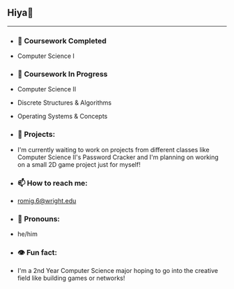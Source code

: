 ## Hiya👋
---
- ### 🔭 Coursework Completed
- Computer Science I

- ### 🌱 Coursework In Progress
- Computer Science II
- Discrete Structures & Algorithms
- Operating Systems & Concepts

- ### 💬 Projects:
- I'm currently waiting to work on projects from different classes like Computer Science II's Password Cracker and I'm planning on working on a small 2D game project just for myself!

- ### 📫 How to reach me:
-  romig.6@wright.edu

- ### 👻 Pronouns:
- he/him

- ### 👁️ Fun fact:
-  I'm a 2nd Year Computer Science major hoping to go into the creative field like building games or networks!
